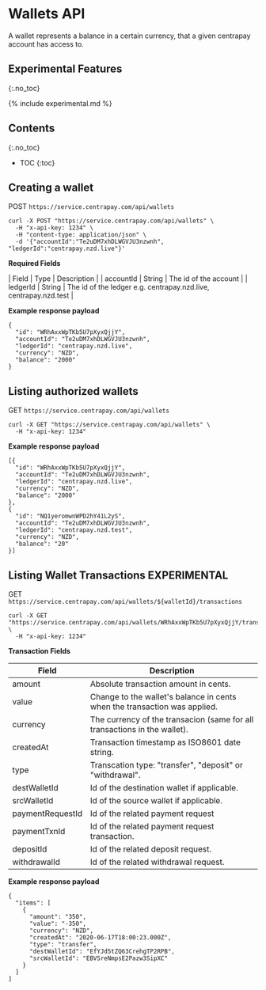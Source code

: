# Wallets API

A wallet represents a balance in a certain currency, that a given centrapay account has access to. 


## Experimental Features
{:.no_toc}

{% include experimental.md  %}

## Contents
{:.no_toc}

* TOC
{:toc}


## Creating a wallet 

POST `https://service.centrapay.com/api/wallets`

```
curl -X POST "https://service.centrapay.com/api/wallets" \
  -H "x-api-key: 1234" \
  -H "content-type: application/json" \
  -d '{"accountId":"Te2uDM7xhDLWGVJU3nzwnh", "ledgerId":"centrapay.nzd.live"}'
```

**Required Fields**

| Field     | Type   | Description                                                      |
| accountId | String | The id of the account                                            |
| ledgerId  | String | The id of the ledger e.g. centrapay.nzd.live, centrapay.nzd.test |

**Example response payload**

```
{
  "id": "WRhAxxWpTKb5U7pXyxQjjY",
  "accountId": "Te2uDM7xhDLWGVJU3nzwnh",
  "ledgerId": "centrapay.nzd.live",
  "currency": "NZD",
  "balance": "2000" 
}
```

## Listing authorized wallets

GET `https://service.centrapay.com/api/wallets`

```
curl -X GET "https://service.centrapay.com/api/wallets" \
  -H "x-api-key: 1234" 
```

**Example response payload**

```
[{
  "id": "WRhAxxWpTKb5U7pXyxQjjY",
  "accountId": "Te2uDM7xhDLWGVJU3nzwnh",
  "ledgerId": "centrapay.nzd.live",
  "currency": "NZD",
  "balance": "2000" 
},
{
  "id": "NQ1yeromwnWPD2hY41L2yS",
  "accountId": "Te2uDM7xhDLWGVJU3nzwnh",
  "ledgerId": "centrapay.nzd.test",
  "currency": "NZD",
  "balance": "20" 
}]
```

## Listing Wallet Transactions **EXPERIMENTAL**

GET `https://service.centrapay.com/api/wallets/${walletId}/transactions`

```
curl -X GET "https://service.centrapay.com/api/wallets/WRhAxxWpTKb5U7pXyxQjjY/transactions" \
  -H "x-api-key: 1234" 
```

**Transaction Fields** 

| Field            | Description                                                               |
|------------------|---------------------------------------------------------------------------|
| amount           | Absolute transaction amount in cents.                                     |
| value            | Change to the wallet's balance in cents when the transaction was applied. |
| currency         | The currency of the transacion (same for all transactions in the wallet). |
| createdAt        | Transaction timestamp as ISO8601 date string.                             |
| type             | Transcation type: "transfer", "deposit" or "withdrawal".                  |
| destWalletId     | Id of the destination wallet if applicable.                               |
| srcWalletId      | Id of the source wallet if applicable.                                    |
| paymentRequestId | Id of the related payment request                                         |
| paymentTxnId     | Id of the related payment request transaction.                            |
| depositId        | Id of the related deposit request.                                        |
| withdrawalId     | Id of the related withdrawal request.                                     |

**Example response payload**

```
{
  "items": [
    {
      "amount": "350",
      "value": "-350",
      "currency": "NZD",
      "createdAt": "2020-06-17T18:00:23.000Z",
      "type": "transfer",
      "destWalletId": "EfYJd5tZQ63CrehgTP2RPB",
      "srcWalletId": "EBVSreNmpsE2Pazw3SipXC"
    }
  ]
]
```

